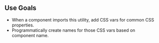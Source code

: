 ## Use Goals

- When a component imports this utility, add CSS vars for common CSS properties.
- Programmatically create names for those CSS vars based on component name.
